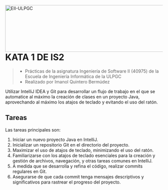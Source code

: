 <a href="https://www.eii.ulpgc.es" target="_blank"><img src="https://www.eii.ulpgc.es/sites/default/files/eii-acron-mod.png" alt="EII-ULPGC" align="right" width="516" height="150" /></a>
# KATA 1 DE IS2
> - Prácticas de la asignatura Ingeniería de Software II (40975) de la Escuela de Ingeniería Informática de la ULPGC
> - Realizado por Imanol Quintero Bermúdez

Utilizar IntelliJ IDEA y Git para desarrollar un flujo de trabajo en el que se automatice al máximo la creación de clases en un proyecto Java, aprovechando al máximo los atajos de teclado y evitando el uso del ratón.

## Tareas
Las tareas principales son:

1. Iniciar un nuevo proyecto Java en IntelliJ.
2. Inicializar un repositorio Git en el directorio del proyecto.
3. Maximizar el uso de atajos de teclado, minimizando el uso del ratón.
4. Familiarizarse con los atajos de teclado esenciales para la creación y gestión de archivos, navegación, y otras tareas comunes en IntelliJ.
5. A medida que se desarrolla y refina el código, realizar commits regulares en Git.
6. Asegurarse de que cada commit tenga mensajes descriptivos y significativos para rastrear el progreso del proyecto.
